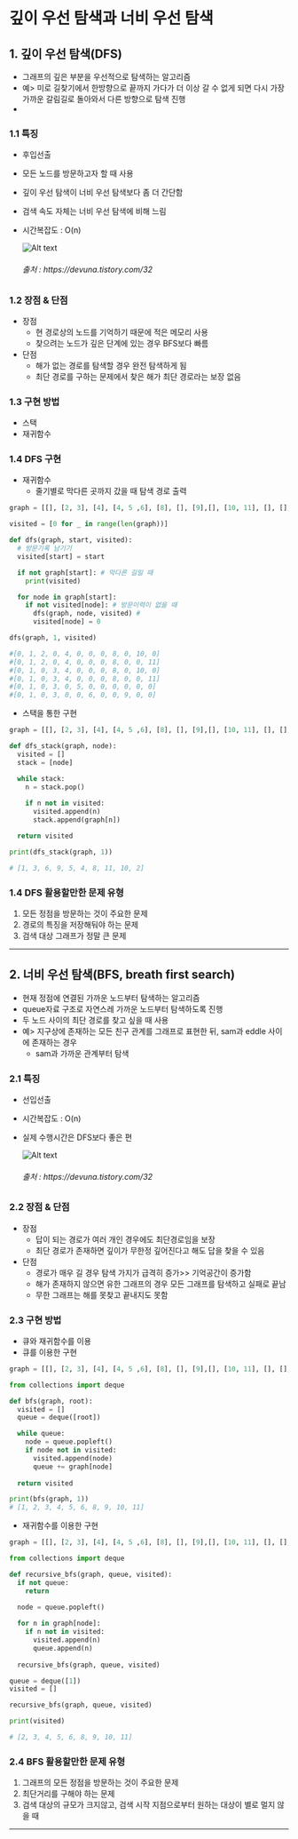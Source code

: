 # 깊이 우선 탐색과 너비 우선 탐색
## 1. 깊이 우선 탐색(DFS)
- 그래프의 깊은 부분을 우선적으로 탐색하는 알고리즘
- 예> 미로 길찾기에서 한방향으로 끝까지 가다가 더 이상 갈 수 없게 되면 다시 가장 가까운 갈림길로 돌아와서 다른 방향으로 탐색 진행
- 
### 1.1 특징
- 후입선출
- 모든 노드를 방문하고자 할 때 사용
- 깊이 우선 탐색이 너비 우선 탐색보다 좀 더 간단함
- 검색 속도 자체는 너비 우선 탐색에 비해 느림
- 시간복잡도 : O(n)

  ![Alt text](../../img/DFS.gif)
  
  <h6>출처 : https://devuna.tistory.com/32</h6>

### 1.2 장점 & 단점
- 장점
  - 현 경로상의 노드를 기억하기 때문에 적은 메모리 사용
  - 찾으려는 노드가 깊은 단계에 있는 경우 BFS보다 빠름
- 단점
  - 해가 없는 경로를 탐색할 경우 완전 탐색하게 됨
  - 최단 경로를 구하는 문제에서 찾은 해가 최단 경로라는 보장 없음
  
### 1.3 구현 방법
- 스택
- 재귀함수

### 1.4 DFS 구현
- 재귀함수
  - 줄기별로 막다른 곳까지 갔을 때 탐색 경로 출력
  
```python
graph = [[], [2, 3], [4], [4, 5 ,6], [8], [], [9],[], [10, 11], [], [], []]

visited = [0 for _ in range(len(graph))]

def dfs(graph, start, visited):
  # 방문기록 남기기
  visited[start] = start

  if not graph[start]: # 막다른 길일 때
    print(visited)

  for node in graph[start]:
    if not visited[node]: # 방문이력이 없을 때
      dfs(graph, node, visited) # 
      visited[node] = 0

dfs(graph, 1, visited)

#[0, 1, 2, 0, 4, 0, 0, 0, 8, 0, 10, 0]
#[0, 1, 2, 0, 4, 0, 0, 0, 8, 0, 0, 11]
#[0, 1, 0, 3, 4, 0, 0, 0, 8, 0, 10, 0]
#[0, 1, 0, 3, 4, 0, 0, 0, 8, 0, 0, 11]
#[0, 1, 0, 3, 0, 5, 0, 0, 0, 0, 0, 0]
#[0, 1, 0, 3, 0, 0, 6, 0, 0, 9, 0, 0]
```
- 스택을 통한 구현

```python
graph = [[], [2, 3], [4], [4, 5 ,6], [8], [], [9],[], [10, 11], [], [], []]

def dfs_stack(graph, node):
  visited = []
  stack = [node]

  while stack:
    n = stack.pop()
    
    if n not in visited:
      visited.append(n)
      stack.append(graph[n])

  return visited

print(dfs_stack(graph, 1))

# [1, 3, 6, 9, 5, 4, 8, 11, 10, 2]
```

### 1.4 DFS 활용할만한 문제 유형
1. 모든 정점을 방문하는 것이 주요한 문제
2. 경로의 특징을 저장해둬야 하는 문제
3. 검색 대상 그래프가 정말 큰 문제


---
## 2. 너비 우선 탐색(BFS, breath first search)
- 현재 정점에 연결된 가까운 노드부터 탐색하는 알고리즘
- queue자료 구조로 자연스레 가까운 노드부터 탐색하도록 진행
- 두 노드 사이의 최단 경로를 찾고 싶을 때 사용
- 예> 지구상에 존재하는 모든 친구 관계를 그래프로 표현한 뒤, sam과 eddle 사이에 존재하는 경우
  - sam과 가까운 관계부터 탐색
  
### 2.1 특징
- 선입선출
- 시간복잡도 : O(n)
- 실제 수행시간은 DFS보다 좋은 편
  
  ![Alt text](../../img/BFS.gif)
  
  <h6>출처 : https://devuna.tistory.com/32</h6>

### 2.2 장점 & 단점
- 장점
  - 답이 되는 경로가 여러 개인 경우에도 최단경로임을 보장
  - 최단 경로가 존재하면 깊이가 무한정 깊어진다고 해도 답을 찾을 수 있음
- 단점
  - 경로가 매우 길 경우 탐색 가지가 급격히 증가>> 기억공간이 증가함
  - 해가 존재하지 않으면 유한 그래프의 경우 모든 그래프를 탐색하고 실패로 끝남
  - 무한 그래프는 해를 못찾고 끝내지도 못함


### 2.3 구현 방법
- 큐와 재귀함수를 이용
- 큐를 이용한 구현
```python
graph = [[], [2, 3], [4], [4, 5 ,6], [8], [], [9],[], [10, 11], [], [], []]

from collections import deque

def bfs(graph, root):
  visited = []
  queue = deque([root])

  while queue:
    node = queue.popleft()
    if node not in visited:
      visited.append(node)
      queue += graph[node]
  
  return visited

print(bfs(graph, 1))
# [1, 2, 3, 4, 5, 6, 8, 9, 10, 11]

``` 
- 재귀함수를 이용한 구현
```python
graph = [[], [2, 3], [4], [4, 5 ,6], [8], [], [9],[], [10, 11], [], [], []]

from collections import deque

def recursive_bfs(graph, queue, visited):
  if not queue:
    return
  
  node = queue.popleft()

  for n in graph[node]:
    if n not in visited:
      visited.append(n)
      queue.append(n)
      
  recursive_bfs(graph, queue, visited)

queue = deque([1])
visited = []

recursive_bfs(graph, queue, visited)

print(visited)

# [2, 3, 4, 5, 6, 8, 9, 10, 11]
``` 
### 2.4 BFS 활용할만한 문제 유형
1. 그래프의 모든 정점을 방문하는 것이 주요한 문제
2. 최단거리를 구해야 하는 문제
3. 검색 대상의 규모가 크지않고, 검색 시작 지점으로부터 원하는 대상이 별로 멀지 않을 때

---
